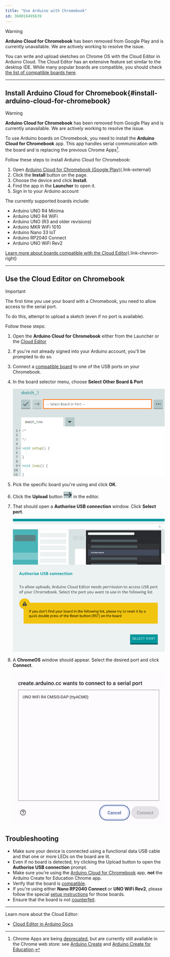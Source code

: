 ```yaml
---
title: "Use Arduino with Chromebook"
id: 360016495639
---
```


> [!WARNING]
> **Arduino Cloud for Chromebook** has been removed from Google Play and is currently unavailable. We are actively working to resolve the issue.

You can write and upload sketches on Chrome OS with the Cloud Editor in Arduino Cloud. The Cloud Editor has an extensive feature set similar to the desktop IDE. While many popular boards are compatible, you should check [the list of compatible boards here](https://support.arduino.cc/hc/en-us/articles/360014779899).

---

## Install Arduino Cloud for Chromebook{#install-arduino-cloud-for-chromebook}

> [!WARNING]
> **Arduino Cloud for Chromebook** has been removed from Google Play and is currently unavailable. We are actively working to resolve the issue.

To use Arduino boards on Chromebook, you need to install the **Arduino Cloud for Chromebook** app. This app handles serial communication with the board and is replacing the previous Chrome Apps[^chrome-apps].

Follow these steps to install Arduino Cloud for Chromebook:

1. Open [Arduino Cloud for Chromebook (Google Play)](https://play.google.com/store/apps/details?id=cc.arduino.create_editor){.link-external}
2. Click the **Install** button on the page.
3. Choose the device and click **Install**.
4. Find the app in the **Launcher** to open it.
5. Sign in to your Arduino account

<a id="compatible"></a>

The currently supported boards include:

* Arduino UNO R4 Minima
* Arduino UNO R4 WiFi
* Arduino UNO (R3 and older revisions)
* Arduino MKR WiFi 1010
* Arduino Nano 33 IoT
* Arduino RP2040 Connect
* Arduino UNO WiFi Rev2

[Learn more about boards compatible with the Cloud Editor](https://support.arduino.cc/hc/en-us/articles/360014779899-Boards-compatible-with-the-Web-Editor){.link-chevron-right}

[^chrome-apps]: Chrome Apps are being [deprecated](https://blog.chromium.org/2020/08/changes-to-chrome-app-support-timeline.html), but are currently still available in the Chrome web store: see <a class="link-external" href="https://chrome.google.com/webstore/detail/arduino-create/dcgicpihgkmccjigalccipmjlnjopdfe">Arduino Create</a> and <a class="link-external" href="https://chrome.google.com/webstore/detail/elmgohdonjdampbcgefphnlchgocpaij">Arduino Create for Education</a>.

---

## Use the Cloud Editor on Chromebook

> [!IMPORTANT]
> The first time you use your board with a Chromebook, you need to allow access to the serial port.
>
> To do this, attempt to upload a sketch (even if no port is available).

Follow these steps:

1. Open the **Arduino Cloud for Chromebook** either from the Launcher or the [Cloud Editor](https://support.arduino.cc/hc/en-us/articles/13809101080732-Open-the-Cloud-Editor)

1. If you're not already signed into your Arduino account, you'll be prompted to do so.

1. Connect a [compatible board](https://support.arduino.cc/hc/en-us/articles/360014779899#chromebook) to one of the USB ports on your Chromebook.

1. In the board selector menu, choose **Select Other Board & Port**

   ![The Boards Dropdown in the Cloud Editor.](img/web-editor-boards-dropdown.png)

1. Pick the specific board you're using and click **OK**.

1. Click the **Upload** button ![Upload button](img/upload_button.png) in the editor.

1. That should open a **Authorise USB connection** window. Click **Select port**.

   ![Authorise USB connection](img/Authorise-USB-connection.png)

1. A **ChromeOS** window should appear. Select the desired port and click **Connect**.

   ![ChromeOS window](img/usbpromptchrome.png)

## Troubleshooting

* Make sure your device is connected using a functional data USB cable and that one or more LEDs on the board are lit.
* Even if no board is detected, try clicking the Upload button to open the **Authorise USB connection** prompt.
* Make sure you’re using the [Arduino Cloud for Chromebook](https://play.google.com/store/apps/details?id=cc.arduino.create_editor) app, **not** the Arduino Create for Education Chrome app.
* Verify that the board is [compatible](https://support.arduino.cc/hc/en-us/articles/360014779899-Boards-compatible-with-the-Web-Editor).
* If you're using either **Nano RP2040 Connect** or **UNO WiFi Rev2**, please follow the special [setup instructions](https://support.arduino.cc/hc/en-us/articles/360014779899-Boards-compatible-with-the-Cloud-Editor#chromebook) for those boards.
* Ensure that the board is not [counterfeit](https://support.arduino.cc/hc/en-us/articles/360020652100-How-to-spot-a-counterfeit-Arduino).

---

Learn more about the Cloud Editor:

* [Cloud Editor in Arduino Docs](https://docs.arduino.cc/arduino-cloud/guides/cloud-editor)
